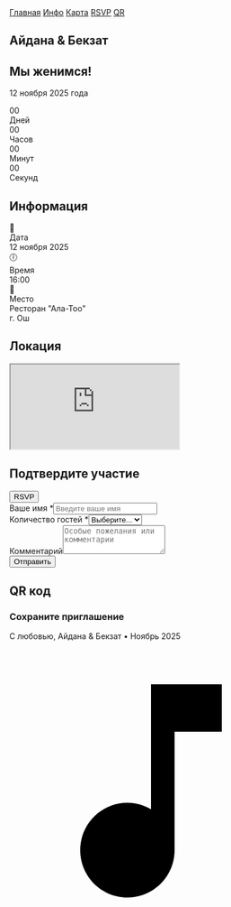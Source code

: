 <html lang="ru">
<head>
  <meta charset="UTF-8" />
  <meta name="viewport" content="width=device-width, initial-scale=1.0" />
  <title>Свадьба Айдана & Бекзата</title>
  <link href="https://fonts.googleapis.com/css2?family=Great+Vibes&family=Montserrat:wght@300;400;500;600&display=swap" rel="stylesheet">
  <link rel="stylesheet" href="https://unpkg.com/aos@2.3.1/dist/aos.css" />
  <link rel="stylesheet" href="style.css" />
</head>
<body>
  <div id="particles"></div>

  <nav class="navbar">
    <a href="#hero">Главная</a>
    <a href="#info">Инфо</a>
    <a href="#map">Карта</a>
    <a href="#rsvp">RSVP</a>
    <a href="#qr">QR</a>
  </nav>

  <main>
    <section class="hero" id="hero" data-aos="zoom-in">
      <h1 class="names">Айдана <span>&</span> Бекзат</h1>
      <h2 class="wedding-text">Мы женимся!</h2>
      <p class="wedding-date">12 ноября 2025 года</p>
      <div class="countdown" id="countdown">
        <div class="countdown-item" data-aos="fade-up" data-aos-delay="100">
          <div class="countdown-value" id="days">00</div>
          <div class="countdown-label">Дней</div>
        </div>
        <div class="countdown-item" data-aos="fade-up" data-aos-delay="200">
          <div class="countdown-value" id="hours">00</div>
          <div class="countdown-label">Часов</div>
        </div>
        <div class="countdown-item" data-aos="fade-up" data-aos-delay="300">
          <div class="countdown-value" id="minutes">00</div>
          <div class="countdown-label">Минут</div>
        </div>
        <div class="countdown-item" data-aos="fade-up" data-aos-delay="400">
          <div class="countdown-value" id="seconds">00</div>
          <div class="countdown-label">Секунд</div>
        </div>
      </div>
    </section>
    <section id="info" data-aos="fade-up">
      <h2 class="section-title">Информация</h2>
      <div class="info-cards">
        <div class="info-card" data-aos="zoom-in" data-aos-delay="100">
          <span class="info-icon">📅</span>
          <div class="info-label">Дата</div>
          <div class="info-value">12 ноября 2025</div>
        </div>
        <div class="info-card" data-aos="zoom-in" data-aos-delay="200">
          <span class="info-icon">🕕</span>
          <div class="info-label">Время</div>
          <div class="info-value">16:00</div>
        </div>
        <div class="info-card" data-aos="zoom-in" data-aos-delay="300">
          <span class="info-icon">📍</span>
          <div class="info-label">Место</div>
          <div class="info-value">Ресторан "Ала-Тоо"<br>г. Ош</div>
        </div>
      </div>
    </section>
    <section id="map" data-aos="fade-left">
      <h2 class="section-title">Локация</h2>
      <div class="map-container">
        <iframe src="https://www.google.com/maps/embed?pb=!1m18!1m12!1m3!1d3022.1422937950147!2d-73.98784158447607!3d40.75797177932681!2m3!1f0!2f0!3f0!3m2!1i1024!2i768!4f13.1!3m3!1m2!1s0x89c25855c6480299%3A0x55194ec5a1ae072e!2sTimes%20Square!5e0!3m2!1sen!2sus!4v1699000000000!5m2!1sen!2sus" allowfullscreen loading="lazy"></iframe>
      </div>
    </section>
    <section id="rsvp" data-aos="fade-right">
      <h2 class="section-title">Подтвердите участие</h2>
      <button class="rsvp-button" id="rsvpToggle">RSVP</button>
      <form class="rsvp-form" id="rsvpForm" onsubmit="return false;">
        <div class="form-group"><label for="name">Ваше имя *</label><input id="name" name="name" required placeholder="Введите ваше имя"></div>
        <div class="form-group"><label for="guests">Количество гостей *</label><select id="guests" name="guests" required><option value="">Выберите...</option><option value="1">1 гость</option><option value="2">2 гостя</option><option value="3">3 гостя</option><option value="4">4 гостя</option><option value="5">5+ гостей</option></select></div>
        <div class="form-group"><label for="comment">Комментарий</label><textarea id="comment" name="comment" rows="3" placeholder="Особые пожелания или комментарии"></textarea></div>
        <button type="submit" class="form-submit">Отправить</button>
      </form>
    </section>
    <section id="qr" data-aos="zoom-in-up">
      <h2 class="section-title">QR код</h2>
      <div class="qr-container">
        <h3 class="qr-title">Сохраните приглашение</h3>
        <canvas id="qrCode" width="240" height="240"></canvas>
      </div>
    </section>
  </main>

  <footer data-aos="fade-up">
    <p>С любовью, Айдана & Бекзат • Ноябрь 2025</p>
  </footer>

  <div class="music-controls" data-aos="zoom-in">
    <div class="music-button" id="musicButton" aria-label="Музыка" role="button">
      <svg id="musicIcon" viewBox="0 0 24 24"><path d="M12 3v10.55c-.59-.34-1.27-.55-2-.55-2.21 0-4 1.79-4 4s1.79 4 4 4 4-1.79 4-4V7h4V3h-6z" /></svg>
    </div>
  </div>

  <audio id="backgroundMusic" loop preload="auto">
    <source src="Indila - Love Story (Version Orchestral (2).mp3" type="audio/mpeg">
  </audio>

  <script src="https://unpkg.com/aos@2.3.1/dist/aos.js"></script>
  <script src="https://cdnjs.cloudflare.com/ajax/libs/qrious/4.0.0/qrious.min.js"></script>
  <script src="app.js"></script>
</body>
</html>
